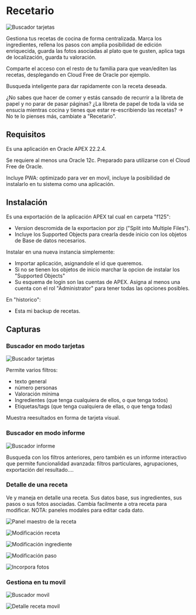# Recetario

![Buscador tarjetas](/screenshots/app-icon-192.png)

Gestiona tus recetas de cocina de forma centralizada. Marca los ingredientes, rellena los pasos con amplia posibilidad de edición enriquecida, guarda las fotos asociadas al plato que te gusten, aplica tags de localización, guarda tu valoración.

Comparte el acceso con el resto de tu familia para que vean/editen las recetas, desplegando en Cloud Free de Oracle por ejemplo.

Busqueda inteligente para dar rapidamente con la receta deseada.

¿No sabes que hacer de comer y estás cansado de recurrir a la libreta de papel y no parar de pasar páginas?
¿La libreta de papel de toda la vida se ensucia mientras cocina y tienes que estar re-escribiendo las recetas?
-> No te lo pienses más, cambiate a "Recetario".

## Requisitos

Es una aplicación en Oracle APEX 22.2.4.

Se requiere al menos una Oracle 12c. Preparado para utilizarse con el Cloud Free de Oracle.

Incluye PWA: optimizado para ver en movil, incluye la posibilidad de instalarlo en tu sistema como una aplicación.

## Instalación

Es una exportación de la aplicación APEX tal cual en carpeta "f125":
 * Version descromida de la exportacion por zip ("Split into Multiple Files").
 * Incluye los Supported Objects para crearla desde inicio con los objetos de Base de datos necesarios.

Instalar en una nueva instancia simplemente:
 * Importar aplicación, asignandole el id que queremos.
 * Si no se tienen los objetos de inicio marchar la opcion de instalar los "Supported Objects"
 * Su esquema de login son las cuentas de APEX. Asigna al menos una cuenta con el rol "Administrator" para tener todas las opciones posibles.

En "historico":
 * Esta mi backup de recetas.


## Capturas

### Buscador en modo tarjetas

![Buscador tarjetas](/screenshots/imagen1.png)

Permite varios filtros:
 * texto general
 * número personas
 * Valoración mínima
 * Ingredientes (que tenga cualquiera de ellos, o que tenga todos)
 * Etiquetas/tags (que tenga cualquiera de ellas, o que tenga todas)

Muestra reesultados en forma de tarjeta visual.

### Buscador en modo informe

![Buscador informe](/screenshots/imagen2.png)

Busqueda con los filtros anteriores, pero también es un informe interactivo que permite funcionalidad avanzada: filtros particulares, agrupaciones, exportación del resultado....

### Detalle de una receta

Ve y maneja en detalle una receta. Sus datos base, sus ingredientes, sus pasos o sus fotos asociadas.
Cambia facilmente a otra receta para modificar.
NOTA: paneles modales para editar cada dato.

![Panel maestro de la receta](/screenshots/imagen3.png)

![Modificación receta](/screenshots/imagen4.png)

![Modificación ingrediente](/screenshots/imagen5.png)

![Modificación paso](/screenshots/imagen6.png)

![Incorpora fotos](/screenshots/imagen7.png)


### Gestiona en tu movil

![Buscador movil](/screenshots/imagen8.png)

![Detalle receta movil](/screenshots/imagen9.png)